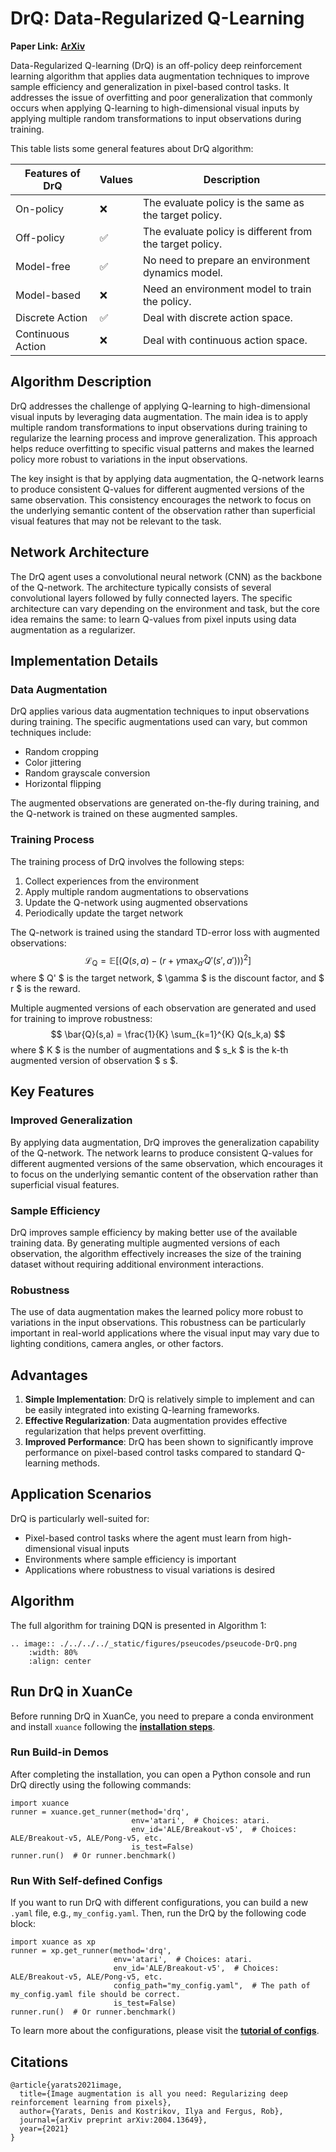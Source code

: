 # DrQ: Data-Regularized Q-Learning

**Paper Link:** [**ArXiv**](https://arxiv.org/abs/2004.13649)

Data-Regularized Q-learning (DrQ) is an off-policy deep reinforcement learning algorithm that applies data augmentation techniques to improve sample efficiency and generalization in pixel-based control tasks. It addresses the issue of overfitting and poor generalization that commonly occurs when applying Q-learning to high-dimensional visual inputs by applying multiple random transformations to input observations during training.

This table lists some general features about DrQ algorithm:

| Features of DrQ     | Values | Description                                              |
|---------------------|--------|----------------------------------------------------------|
| On-policy           | ❌      | The evaluate policy is the same as the target policy.    |
| Off-policy          | ✅      | The evaluate policy is different from the target policy. | 
| Model-free          | ✅      | No need to prepare an environment dynamics model.        | 
| Model-based         | ❌      | Need an environment model to train the policy.           | 
| Discrete Action     | ✅      | Deal with discrete action space.                         |   
| Continuous Action   | ❌      | Deal with continuous action space.                       |

## Algorithm Description

DrQ addresses the challenge of applying Q-learning to high-dimensional visual inputs by leveraging data augmentation. The main idea is to apply multiple random transformations to input observations during training to regularize the learning process and improve generalization. This approach helps reduce overfitting to specific visual patterns and makes the learned policy more robust to variations in the input observations.

The key insight is that by applying data augmentation, the Q-network learns to produce consistent Q-values for different augmented versions of the same observation. This consistency encourages the network to focus on the underlying semantic content of the observation rather than superficial visual features that may not be relevant to the task.

## Network Architecture

The DrQ agent uses a convolutional neural network (CNN) as the backbone of the Q-network. The architecture typically consists of several convolutional layers followed by fully connected layers. The specific architecture can vary depending on the environment and task, but the core idea remains the same: to learn Q-values from pixel inputs using data augmentation as a regularizer.

## Implementation Details

### Data Augmentation

DrQ applies various data augmentation techniques to input observations during training. The specific augmentations used can vary, but common techniques include:
- Random cropping
- Color jittering
- Random grayscale conversion
- Horizontal flipping

The augmented observations are generated on-the-fly during training, and the Q-network is trained on these augmented samples.

### Training Process

The training process of DrQ involves the following steps:
1. Collect experiences from the environment
2. Apply multiple random augmentations to observations
3. Update the Q-network using augmented observations
4. Periodically update the target network

The Q-network is trained using the standard TD-error loss with augmented observations:
$$
\mathcal{L}_{\text{Q}} = \mathbb{E}[(Q(s,a) - (r + \gamma \max_{a'} Q'(s',a')))^2]
$$
where $ Q' $ is the target network, $ \gamma $ is the discount factor, and $ r $ is the reward.

Multiple augmented versions of each observation are generated and used for training to improve robustness:
$$
\bar{Q}(s,a) = \frac{1}{K} \sum_{k=1}^{K} Q(s_k,a)
$$
where $ K $ is the number of augmentations and $ s_k $ is the k-th augmented version of observation $ s $.

## Key Features

### Improved Generalization

By applying data augmentation, DrQ improves the generalization capability of the Q-network. The network learns to produce consistent Q-values for different augmented versions of the same observation, which encourages it to focus on the underlying semantic content of the observation rather than superficial visual features.

### Sample Efficiency

DrQ improves sample efficiency by making better use of the available training data. By generating multiple augmented versions of each observation, the algorithm effectively increases the size of the training dataset without requiring additional environment interactions.

### Robustness

The use of data augmentation makes the learned policy more robust to variations in the input observations. This robustness can be particularly important in real-world applications where the visual input may vary due to lighting conditions, camera angles, or other factors.

## Advantages

1. **Simple Implementation**: DrQ is relatively simple to implement and can be easily integrated into existing Q-learning frameworks.
2. **Effective Regularization**: Data augmentation provides effective regularization that helps prevent overfitting.
3. **Improved Performance**: DrQ has been shown to significantly improve performance on pixel-based control tasks compared to standard Q-learning methods.

## Application Scenarios

DrQ is particularly well-suited for:
- Pixel-based control tasks where the agent must learn from high-dimensional visual inputs
- Environments where sample efficiency is important
- Applications where robustness to visual variations is desired

## Algorithm
The full algorithm for training DQN is presented in Algorithm 1:
```{eval-rst}
.. image:: ./../../../_static/figures/pseucodes/pseucode-DrQ.png
    :width: 80%
    :align: center
```

## Run DrQ in XuanCe

Before running DrQ in XuanCe, you need to prepare a conda environment and install ``xuance`` following 
the [**installation steps**](./../../usage/installation.rst#install-xuance).

### Run Build-in Demos

After completing the installation, you can open a Python console and run DrQ directly using the following commands:

```python3
import xuance
runner = xuance.get_runner(method='drq',
                           env='atari',  # Choices: atari.
                           env_id='ALE/Breakout-v5',  # Choices: ALE/Breakout-v5, ALE/Pong-v5, etc.
                           is_test=False)
runner.run()  # Or runner.benchmark()
```

### Run With Self-defined Configs

If you want to run DrQ with different configurations, you can build a new ``.yaml`` file, e.g., ``my_config.yaml``.
Then, run the DrQ by the following code block:

```python3
import xuance as xp
runner = xp.get_runner(method='drq',
                       env='atari',  # Choices: atari.
                       env_id='ALE/Breakout-v5',  # Choices: ALE/Breakout-v5, ALE/Pong-v5, etc.
                       config_path="my_config.yaml",  # The path of my_config.yaml file should be correct.
                       is_test=False)
runner.run()  # Or runner.benchmark()
```

To learn more about the configurations, please visit the 
[**tutorial of configs**](./../../api/configs/configuration_examples.rst).

## Citations

```{code-block} bash
@article{yarats2021image,
  title={Image augmentation is all you need: Regularizing deep reinforcement learning from pixels},
  author={Yarats, Denis and Kostrikov, Ilya and Fergus, Rob},
  journal={arXiv preprint arXiv:2004.13649},
  year={2021}
}
```
